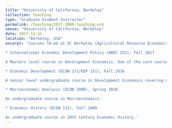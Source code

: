 ```yaml
---
title: "University of California, Berkeley"
collection: teaching
type: "Graduate Student Instructor"
permalink: /teaching/2017-2009-teaching-ucb
venue: "University of California, Berkeley"
date: 2017-12-31
location: "Berkeley, USA"
excerpt: 'Courses TA-ed at UC Berkeley (Agricultural Resource Economics, and Econonomics Departments)

* International Economic Development Policy (AREC 253), Fall 2017

A Masters level course in Development Economics. One of the core courses for Masters in Development Practice covering impact evaluation, applied game theory, measurement of poverty, and introduction to growth models. Problem sets included both analytical work as well as coding exercises in Stata/R.

* Economic Development (ECON 171/EEP 151), Fall 2016

A senior level undergraduate course in Development Economics covering measurement of development, poverty, and inequality, intro growth models, institutions, trade and finance, regressions and causality, and micro-foundations of development: education, health, microfinance, and agriculture.

* Macroeconomic Analysis (ECON 100B), Spring 2010

An undergraduate course in Macroeconomics.

* Economic History (ECON 115), Fall 2009

An undergraduate course in 20th Century Economic History.'
---
```


